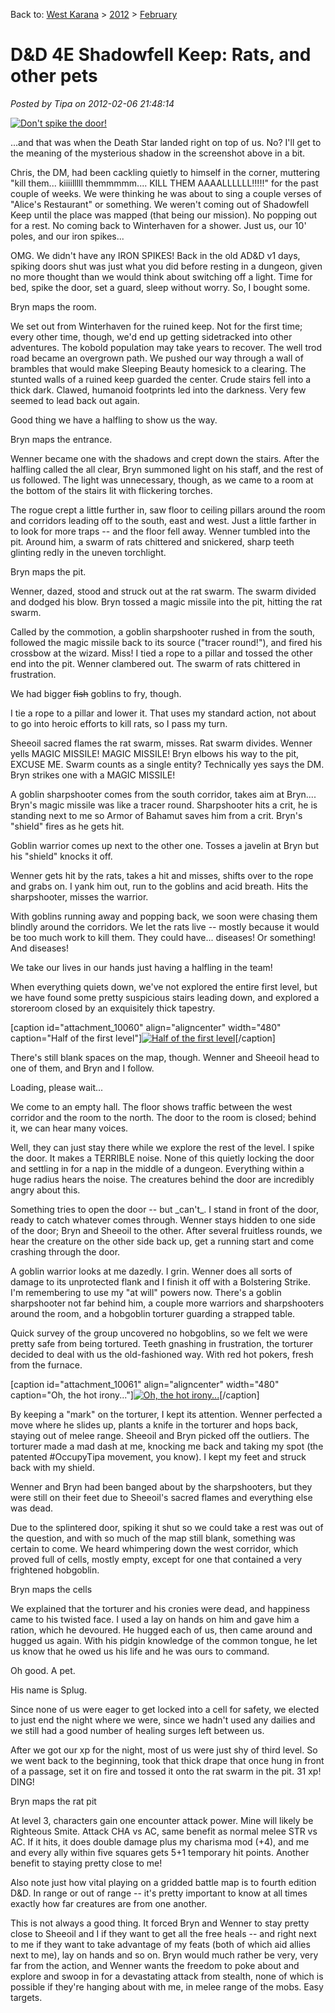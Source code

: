 Back to: [West Karana](/posts/westkarana.md) > [2012](/posts/2012/westkarana.md) > [February](./westkarana.md)
# D&D 4E Shadowfell Keep: Rats, and other pets

*Posted by Tipa on 2012-02-06 21:48:14*

[![](../../../uploads/2012/02/FantasyGrounds-2012-02-01-23-04-12-58-480x388.jpg "Don't spike the door!")](../../../uploads/2012/02/FantasyGrounds-2012-02-01-23-04-12-58.jpg)

...and that was when the Death Star landed right on top of us. No? I'll get to the meaning of the mysterious shadow in the screenshot above in a bit.

Chris, the DM, had been cackling quietly to himself in the corner, muttering "kill them... kiiiilllll themmmmm.... KILL THEM AAAALLLLLL!!!!!" for the past couple of weeks. We were thinking he was about to sing a couple verses of "Alice's Restaurant" or something. We weren't coming out of Shadowfell Keep until the place was mapped (that being our mission). No popping out for a rest. No coming back to Winterhaven for a shower. Just us, our 10' poles, and our iron spikes...

OMG. We didn't have any IRON SPIKES! Back in the old AD&D v1 days, spiking doors shut was just what you did before resting in a dungeon, given no more thought than we would think about switching off a light. Time for bed, spike the door, set a guard, sleep without worry. So, I bought some.

Bryn maps the room.

We set out from Winterhaven for the ruined keep. Not for the first time; every other time, though, we'd end up getting sidetracked into other adventures. The kobold population may take years to recover. The well trod road became an overgrown path. We pushed our way through a wall of brambles that would make Sleeping Beauty homesick to a clearing. The stunted walls of a ruined keep guarded the center. Crude stairs fell into a thick dark. Clawed, humanoid footprints led into the darkness. Very few seemed to lead back out again.

Good thing we have a halfling to show us the way.

Bryn maps the entrance.

Wenner became one with the shadows and crept down the stairs. After the halfling called the all clear, Bryn summoned light on his staff, and the rest of us followed. The light was unnecessary, though, as we came to a room at the bottom of the stairs lit with flickering torches.

The rogue crept a little further in, saw floor to ceiling pillars around the room and corridors leading off to the south, east and west. Just a little farther in to look for more traps -- and the floor fell away. Wenner tumbled into the pit. Around him, a swarm of rats chittered and snickered, sharp teeth glinting redly in the uneven torchlight.

Bryn maps the pit.

Wenner, dazed, stood and struck out at the rat swarm. The swarm divided and dodged his blow. Bryn tossed a magic missile into the pit, hitting the rat swarm.

Called by the commotion, a goblin sharpshooter rushed in from the south, followed the magic missile back to its source ("tracer round!"), and fired his crossbow at the wizard. Miss! I tied a rope to a pillar and tossed the other end into the pit. Wenner clambered out. The swarm of rats chittered in frustration.

We had bigger ~~fish~~ goblins to fry, though. 

I tie a rope to a pillar and lower it. That uses my standard action, not about to go into heroic efforts to kill rats, so I pass my turn.

Sheeoil sacred flames the rat swarm, misses. Rat swarm divides. Wenner yells MAGIC MISSILE! MAGIC MISSILE! Bryn elbows his way to the pit, EXCUSE ME. Swarm counts as a single entity? Technically yes says the DM. Bryn strikes one with a MAGIC MISSILE!

A goblin sharpshooter comes from the south corridor, takes aim at Bryn.... Bryn's magic missile was like a tracer round. Sharpshooter hits a crit, he is standing next to me so Armor of Bahamut saves him from a crit. Bryn's "shield" fires as he gets hit.

Goblin warrior comes up next to the other one. Tosses a javelin at Bryn but his "shield" knocks it off.

Wenner gets hit by the rats, takes a hit and misses, shifts over to the rope and grabs on. I yank him out, run to the goblins and acid breath. Hits the sharpshooter, misses the warrior.

With goblins running away and popping back, we soon were chasing them blindly around the corridors. We let the rats live -- mostly because it would be too much work to kill them. They could have... diseases! Or something! And diseases!

We take our lives in our hands just having a halfling in the team!

When everything quiets down, we've not explored the entire first level, but we have found some pretty suspicious stairs leading down, and explored a storeroom closed by an exquisitely thick tapestry.

[caption id="attachment\_10060" align="aligncenter" width="480" caption="Half of the first level"][![](../../../uploads/2012/02/FantasyGrounds-2012-02-01-22-56-17-36-480x388.jpg "Half of the first level")](../../../uploads/2012/02/FantasyGrounds-2012-02-01-22-56-17-36.jpg)[/caption]

There's still blank spaces on the map, though. Wenner and Sheeoil head to one of them, and Bryn and I follow. 

Loading, please wait...

We come to an empty hall. The floor shows traffic between the west corridor and the room to the north. The door to the room is closed; behind it, we can hear many voices.

Well, they can just stay there while we explore the rest of the level. I spike the door. It makes a TERRIBLE noise. None of this quietly locking the door and settling in for a nap in the middle of a dungeon. Everything within a huge radius hears the noise. The creatures behind the door are incredibly angry about this.

Something tries to open the door -- but \_can't\_. I stand in front of the door, ready to catch whatever comes through. Wenner stays hidden to one side of the door; Bryn and Sheeoil to the other. After several fruitless rounds, we hear the creature on the other side back up, get a running start and come crashing through the door.

A goblin warrior looks at me dazedly. I grin. Wenner does all sorts of damage to its unprotected flank and I finish it off with a Bolstering Strike. I'm remembering to use my "at will" powers now. There's a goblin sharpshooter not far behind him, a couple more warriors and sharpshooters around the room, and a hobgoblin torturer guarding a strapped table.

Quick survey of the group uncovered no hobgoblins, so we felt we were pretty safe from being tortured. Teeth gnashing in frustration, the torturer decided to deal with us the old-fashioned way. With red hot pokers, fresh from the furnace.

[caption id="attachment\_10061" align="aligncenter" width="480" caption="Oh, the hot irony..."][![](../../../uploads/2012/02/FantasyGrounds-2012-02-01-23-29-24-60-480x388.jpg "Oh, the hot irony...")](../../../uploads/2012/02/FantasyGrounds-2012-02-01-23-29-24-60.jpg)[/caption]

By keeping a "mark" on the torturer, I kept its attention. Wenner perfected a move where he slides up, plants a knife in the torturer and hops back, staying out of melee range. Sheeoil and Bryn picked off the outliers. The torturer made a mad dash at me, knocking me back and taking my spot (the patented #OccupyTipa movement, you know). I kept my feet and struck back with my shield.

Wenner and Bryn had been banged about by the sharpshooters, but they were still on their feet due to Sheeoil's sacred flames and everything else was dead.

Due to the splintered door, spiking it shut so we could take a rest was out of the question, and with so much of the map still blank, something was certain to come. We heard whimpering down the west corridor, which proved full of cells, mostly empty, except for one that contained a very frightened hobgoblin.

Bryn maps the cells

We explained that the torturer and his cronies were dead, and happiness came to his twisted face. I used a lay on hands on him and gave him a ration, which he devoured. He hugged each of us, then came around and hugged us again. With his pidgin knowledge of the common tongue, he let us know that he owed us his life and he was ours to command.

Oh good. A pet.

His name is Splug.

Since none of us were eager to get locked into a cell for safety, we elected to just end the night where we were, since we hadn't used any dailies and we still had a good number of healing surges left between us.

After we got our xp for the night, most of us were just shy of third level. So we went back to the beginning, took that thick drape that once hung in front of a passage, set it on fire and tossed it onto the rat swarm in the pit. 31 xp! DING!

Bryn maps the rat pit

At level 3, characters gain one encounter attack power. Mine will likely be Righteous Smite. Attack CHA vs AC, same benefit as normal melee STR vs AC. If it hits, it does double damage plus my charisma mod (+4), and me and every ally within five squares gets 5+1 temporary hit points. Another benefit to staying pretty close to me!

Also note just how vital playing on a gridded battle map is to fourth edition D&D. In range or out of range -- it's pretty important to know at all times exactly how far creatures are from one another.

This is not always a good thing. It forced Bryn and Wenner to stay pretty close to Sheeoil and I if they want to get all the free heals -- and right next to me if they want to take advantage of my feats (both of which aid allies next to me), lay on hands and so on. Bryn would much rather be very, very far from the action, and Wenner wants the freedom to poke about and explore and swoop in for a devastating attack from stealth, none of which is possible if they're hanging about with me, in melee range of the mobs. Easy targets.

